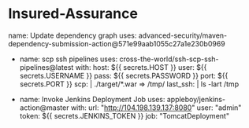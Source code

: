 # Insured-Assurance


 name: Update dependency graph
  uses: advanced-security/maven-dependency-submission-action@571e99aab1055c27a1e230b0969

- name: scp ssh pipelines
  uses: cross-the-world/ssh-scp-ssh-pipelines@latest
  with:
    host: ${{ secrets.HOST }}
    user: ${{ secrets.USERNAME }}
    pass: ${{ secrets.PASSWORD }}
    port: ${{ secrets.PORT }}
    scp: |
      ./target/*.war => /tmp/
    last_ssh: |
      ls -lart /tmp

- name: Invoke Jenkins Deployment Job
  uses: appleboy/jenkins-action@master
  with:
    url: "http://104.198.139.137:8080"
    user: "admin"
    token: ${{ secrets.JENKINS_TOKEN }}
    job: "TomcatDeployment"
